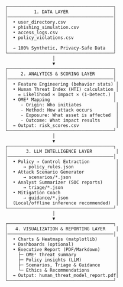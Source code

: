                 ┌────────────────────────────────────────┐
                │          1. DATA LAYER                 │
                │────────────────────────────────────────│
                │  • user_directory.csv                  │
                │  • phishing_simulation.csv             │
                │  • access_logs.csv                     │
                │  • policy_violations.csv               │
                │                                        │
                │  → 100% Synthetic, Privacy-Safe Data   │
                └────────────────────────────────────────┘
                                  │
                                  ▼
                ┌────────────────────────────────────────┐
                │     2. ANALYTICS & SCORING LAYER       │
                │────────────────────────────────────────│
                │  • Feature Engineering (behavior stats) │
                │  • Human Threat Index (HTI) calculation │
                │    = Likelihood × Impact × (1-Detect.) │
                │  • OME² Mapping                        │
                │     - Origin: Who initiates             │
                │     - Method: How attack occurs         │
                │     - Exposure: What asset is affected  │
                │     - Outcome: What impact results      │
                │  → Output: risk_scores.csv              │
                └────────────────────────────────────────┘
                                  │
                                  ▼
                ┌────────────────────────────────────────┐
                │       3. LLM INTELLIGENCE LAYER         │
                │────────────────────────────────────────│
                │  • Policy → Control Extraction          │
                │      → policy_rules.json                │
                │  • Attack Scenario Generator            │
                │      → scenarios/*.json                 │
                │  • Analyst Summarizer (SOC reports)     │
                │      → triage/*.json                    │
                │  • Mitigation Coach                     │
                │      → guidance/*.json                  │
                │  (Local/offline inference recommended)  │
                └────────────────────────────────────────┘
                                  │
                                  ▼
                ┌────────────────────────────────────────┐
                │   4. VISUALIZATION & REPORTING LAYER    │
                │────────────────────────────────────────│
                │  • Charts & Heatmaps (matplotlib)       │
                │  • Dashboards (optional)                │
                │  • Executive Report (PDF/Markdown)      │
                │    ├─ OME² threat summary               │
                │    ├─ Policy insights (LLM)             │
                │    ├─ Scenarios, Triage & Guidance      │
                │    └─ Ethics & Recommendations          │
                │  → Output: human_threat_model_report.pdf│
                └────────────────────────────────────────┘
